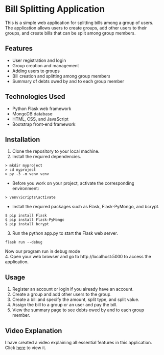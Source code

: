 # Bill Splitting Application
This is a simple web application for splitting bills among a group of users. The application allows users to create groups, add other users to their groups, and create bills that can be split among group members.

## Features
* User registration and login
* Group creation and management
* Adding users to groups
* Bill creation and splitting among group members
* Summary of debts owed by and to each group member
## Technologies Used
* Python Flask web framework
* MongoDB database
* HTML, CSS, and JavaScript
* Bootstrap front-end framework
## Installation
1. Clone the repository to your local machine.
1. Install the required dependencies.
  ```
  > mkdir myproject
  > cd myproject
  > py -3 -m venv venv
  ```
  * Before you work on your project, activate the corresponding environment:
  ```
  > venv\Scripts\activate
  ```
  * Install the required packages such as Flask, Flask-PyMongo, and bcrypt.
  ```
  $ pip install Flask
  $ pip install Flask-PyMongo
  $ pip install bcrypt
  ```

3. Run the python app.py to start the Flask web server.
  ```
  flask run --debug
  ```
  Now our program run in debug mode \
4. Open your web browser and go to http://localhost:5000 to access the application.
## Usage
1. Register an account or login if you already have an account.
1. Create a group and add other users to the group.
1. Create a bill and specify the amount, split type, and split value.
1. Assign the bill to a group or an user and pay the bill.
1. View the summary page to see debts owed by and to each group member.
## Video Explanation
I have created a video explaining all essential features in this application. Click [here](https://drive.google.com/file/d/17NNVcN71e7NvEPnHmGFrhXM4e3m-nKZz/view?usp=sharing) to view it. 
